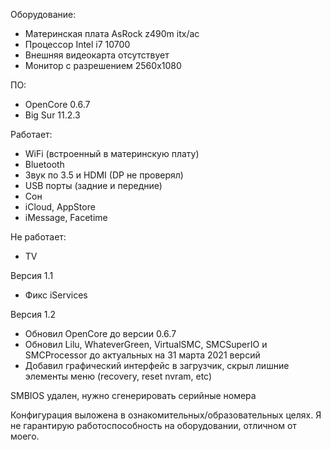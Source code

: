 Оборудование:
- Материнская плата AsRock z490m itx/ac
- Процессор Intel i7 10700
- Внешняя видеокарта отсутствует
- Монитор с разрешением 2560x1080

ПО:
- OpenCore 0.6.7
- Big Sur 11.2.3

Работает:
- WiFi (встроенный в материнскую плату)
- Bluetooth
- Звук по 3.5 и HDMI (DP не проверял)
- USB порты (задние и передние)
- Сон
- iCloud, AppStore
- iMessage, Facetime

Не работает:
- TV

Версия 1.1
- Фикс iServices

Версия 1.2
- Обновил OpenCore до версии 0.6.7
- Обновил Lilu, WhateverGreen, VirtualSMC, SMCSuperIO и SMCProcessor до актуальных на 31 марта 2021 версий
- Добавил графический интерфейс в загрузчик, скрыл лишние элементы меню (recovery, reset nvram, etc)

SMBIOS удален, нужно сгенерировать серийные номера

Конфигурация выложена в ознакомительных/образовательных целях. Я не гарантирую работоспособность на оборудовании, отличном от моего.
